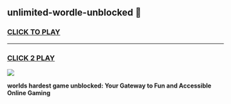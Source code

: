 
## unlimited-wordle-unblocked 👋
<h3>
<a href="https://premium.freeplayer.one?title=unlimited-wordle-unblocked&ref=14F">CLICK TO PLAY</a></h3>
<hr>

<h3>
<a href="https://premium.freeplayer.one?title=unlimited-wordle-unblocked&ref=14F">CLICK 2 PLAY</a>
  
</h3>

<a href="https://premium.freeplayer.one?title=unlimited-wordle-unblocked&ref=12F/"><img src="https://clearcache.store/games.png"></a>


**worlds hardest game unblocked: Your Gateway to Fun and Accessible Online Gaming**
